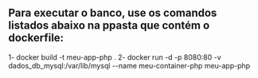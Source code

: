 ## Para executar o banco, use os comandos listados abaixo na ppasta que contém o dockerfile:
1- docker build -t meu-app-php .
2- docker run -d -p 8080:80 -v dados_db_mysql:/var/lib/mysql --name meu-container-php meu-app-php